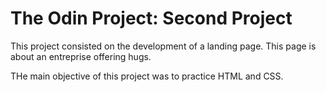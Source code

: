 # **The Odin Project: Second Project**

This project consisted on the development of a landing page. This page is about an entreprise offering hugs. 

THe main objective of this project was to practice HTML and CSS.
